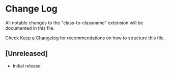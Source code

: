 # Change Log

All notable changes to the "class-to-classname" extension will be documented in this file.

Check [Keep a Changelog](http://keepachangelog.com/) for recommendations on how to structure this file.

## [Unreleased]

- Initial release